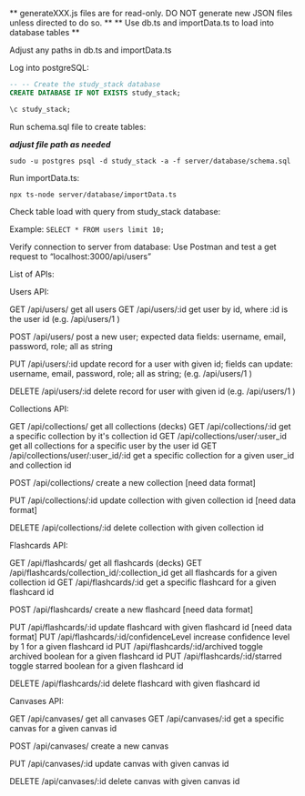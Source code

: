 ** generateXXX.js files are for read-only. DO NOT generate new JSON files unless directed to do so. **
** Use db.ts and importData.ts to load into database tables **

Adjust any paths in db.ts and importData.ts


Log into postgreSQL:

```sql
-- -- Create the study_stack database
CREATE DATABASE IF NOT EXISTS study_stack;

\c study_stack;
```

Run schema.sql file to create tables:

**_adjust file path as needed_**

`sudo -u postgres psql -d study_stack -a -f server/database/schema.sql`

Run importData.ts:

`npx ts-node server/database/importData.ts`

Check table load with query from study_stack database:

Example:
`SELECT * FROM users limit 10;`

Verify connection to server from database:
Use Postman and test a get request to “localhost:3000/api/users”

List of APIs:

Users API:

GET /api/users/    get all users
GET /api/users/:id    get user by id, where :id is the user id (e.g. /api/users/1 )

POST /api/users/    post a new user; expected data fields: username, email, password, role; all as string

PUT /api/users/:id    update record for a user with given id; fields can update: username, email, password, role; all as string; (e.g. /api/users/1 )

DELETE /api/users/:id    delete record for user with given id (e.g. /api/users/1 )


Collections API:

GET /api/collections/    get all collections (decks)
GET /api/collections/:id    get a specific collection by it's collection id
GET /api/collections/user/:user_id    get all collections for a specific user by the user id
GET /api/collections/user/:user_id/:id    get a specific collection for a given user_id and collection id

POST /api/collections/    create a new collection [need data format]

PUT /api/collections/:id    update collection with given collection id [need data format]

DELETE /api/collections/:id    delete collection with given collection id


Flashcards API:

GET /api/flashcards/    get all flashcards (decks)
GET /api/flashcards/collection_id/:collection_id    get all flashcards for a given collection id
GET /api/flashcards/:id    get a specific flashcard for a given flashcard id

POST /api/flashcards/    create a new flashcard [need data format]

PUT /api/flashcards/:id    update flashcard with given flashcard id [need data format]
PUT /api/flashcards/:id/confidenceLevel    increase confidence level by 1 for a given flashcard id
PUT /api/flashcards/:id/archived    toggle archived boolean for a given flashcard id
PUT /api/flashcards/:id/starred    toggle starred boolean for a given flashcard id

DELETE /api/flashcards/:id    delete flashcard with given flashcard id


Canvases API:


GET /api/canvases/    get all canvases
GET /api/canvases/:id    get a specific canvas for a given canvas id

POST /api/canvases/    create a new canvas

PUT /api/canvases/:id    update canvas with given canvas id

DELETE /api/canvases/:id    delete canvas with given canvas id



